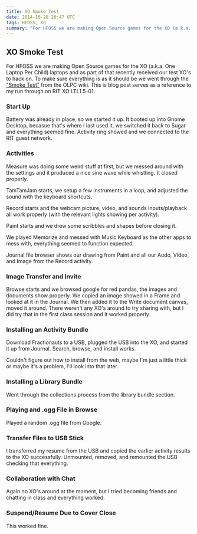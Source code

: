 ```yaml
---
title: XO Smoke Test
date: 2014-10-28 20:47 UTC
tags: HFOSS, XO
summary: "For HFOSS we are making Open Source games for the XO (a.k.a. One Laptop Per Child) laptops and as part of that recently received our test XO's to hack on. To make sure everything is as it should be we went through the Smoke Test from the OLPC wiki. This is blog post serves as a reference to my run through on RIT XO LTL1.5-01."
---
```


## XO Smoke Test

For HFOSS we are making Open Source games for the XO (a.k.a. One Laptop Per Child) laptops and as part of that recently received our test XO's to hack on. To make sure everything is as it should be we went through the ["Smoke Test"](http://wiki.laptop.org/go/Smoke_test/10.1.x/1_hour_smoke_test) from the OLPC wiki. This is blog post serves as a reference to my run through on RIT XO LTL1.5-01.

### Start Up

Battery was already in place, so we started it up. It booted up into Gnome Desktop, becasue that's where I last used it, we switched it back to Sugar and everything seemed fine. Activity ring showed and we connected to the RIT guest network.

### Activities

Measure was doing some weird stuff at first, but we messed around with the settings and it produced a nice sine wave while whistling. It closed properly.

TamTamJam starts, we setup a few instruments in a loop, and adjusted the sound with the keyboard shortcuts.

Record starts and the webcam picture, video, and sounds inputs/playback all work properly (with the relevant lights showing per activity).

Paint starts and we drew some scribbles and shapes before closing it.

We played Memorize and messed with Music Keyboard as the other apps to mess with, everything seemed to function expected.

Journal file browser shows our drawing from Paint and all our Audo, Video, and Image from the Record activity.

### Image Transfer and Invite

Browse starts and we browsed google for red pandas, the images and documents show properly. We copied an image showed in a Frame and looked at it in the Journal. We then added it to the Write document canvas, moved it around. There weren't any XO's around to try sharing with, but I did try that in the first class session and it worked properly.

### Installing an Activity Bundle

Download Fractionauts to a USB, plugged the USB into the XO, and started it up from Journal. Search, browse, and install works.

Couldn't figure out how to install from the web, maybe I'm just a little thick or maybe it's a problem, I'll look into that later.

### Installing a Library Bundle

Went through the collections process from the library bundle section.

### Playing and .ogg File in Browse

Played a random .ogg file from Google.

### Transfer Files to USB Stick

I transferred my resume from the USB and copied the earlier activity results to the XO successfully. Unmounted, removed, and remounted the USB checking that everything.

### Collaboration with Chat

Again no XO's around at the moment, but I tried becoming friends and chatting in class and everything worked.

### Suspend/Resume Due to Cover Close

This worked fine.

